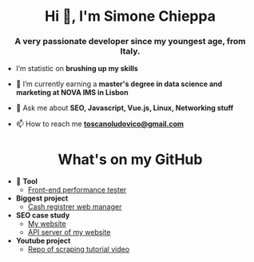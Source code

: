 <h1 align="center">Hi 👋, I'm Simone Chieppa</h1>
<h3 align="center">A very passionate developer since my youngest age, from Italy.</h3>

-  I’m statistic on **brushing up my skills**
- 🌱 I’m currently earning a **master's degree in data science and marketing at NOVA IMS in Lisbon**
 
- 💬 Ask me about **SEO, Javascript, Vue.js, Linux, Networking stuff**

- 📫 How to reach me **toscanoludovico@gmail.com**

<h1 align="center">What's on my GitHub</h1>

* 🔨 **Tool**
    * [Front-end performance tester](https://github.com/ludotosk/front-end-benchmark)
* **Biggest project**
    * [Cash registrer web manager](https://github.com/ludotosk/gestore-cassa-custom)
* **SEO case study**
    * [My website](https://github.com/ludotosk/corsi-universitari)
    * [API server of my website](https://github.com/ludotosk/json-corsi-fastify)
* **Youtube project**
    * [Repo of scraping tutorial video](https://github.com/ludotosk/tutorial-scraping)